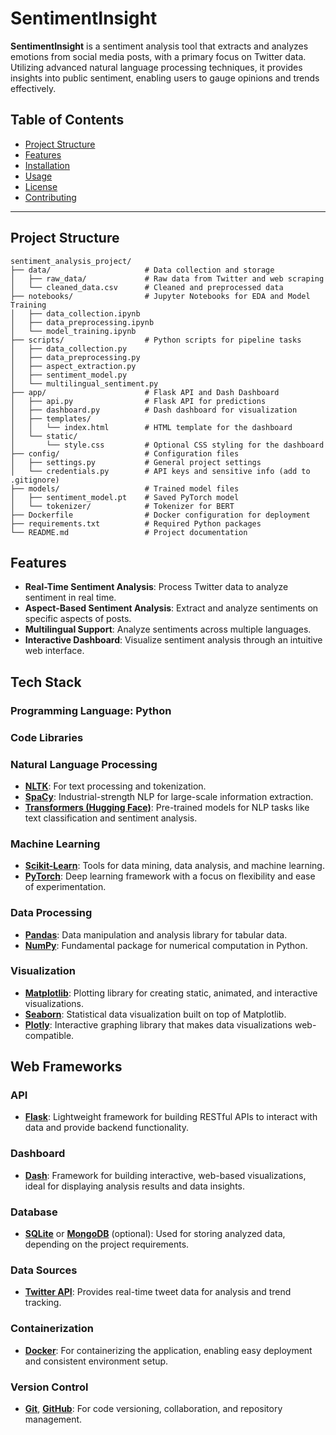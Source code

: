# SentimentInsight

**SentimentInsight** is a sentiment analysis tool that extracts and analyzes emotions from social media posts, with a primary focus on Twitter data. Utilizing advanced natural language processing techniques, it provides insights into public sentiment, enabling users to gauge opinions and trends effectively.

## Table of Contents
- [Project Structure](#project-structure)
- [Features](#features)
- [Installation](#installation)
- [Usage](#usage)
- [License](#license)
- [Contributing](#contributing)

---

## Project Structure

```plaintext
sentiment_analysis_project/
├── data/                     # Data collection and storage
│   ├── raw_data/             # Raw data from Twitter and web scraping
│   └── cleaned_data.csv      # Cleaned and preprocessed data
├── notebooks/                # Jupyter Notebooks for EDA and Model Training
│   ├── data_collection.ipynb
│   ├── data_preprocessing.ipynb
│   └── model_training.ipynb
├── scripts/                  # Python scripts for pipeline tasks
│   ├── data_collection.py
│   ├── data_preprocessing.py
│   ├── aspect_extraction.py
│   ├── sentiment_model.py
│   └── multilingual_sentiment.py
├── app/                      # Flask API and Dash Dashboard
│   ├── api.py                # Flask API for predictions
│   ├── dashboard.py          # Dash dashboard for visualization
│   ├── templates/
│   │   └── index.html        # HTML template for the dashboard
│   └── static/
│       └── style.css         # Optional CSS styling for the dashboard
├── config/                   # Configuration files
│   ├── settings.py           # General project settings
│   └── credentials.py        # API keys and sensitive info (add to .gitignore)
├── models/                   # Trained model files
│   ├── sentiment_model.pt    # Saved PyTorch model
│   └── tokenizer/            # Tokenizer for BERT
├── Dockerfile                # Docker configuration for deployment
├── requirements.txt          # Required Python packages
└── README.md                 # Project documentation
```
## Features
- **Real-Time Sentiment Analysis**: Process Twitter data to analyze sentiment in real time.
- **Aspect-Based Sentiment Analysis**: Extract and analyze sentiments on specific aspects of posts.
- **Multilingual Support**: Analyze sentiments across multiple languages.
- **Interactive Dashboard**: Visualize sentiment analysis through an intuitive web interface.
## Tech Stack
### Programming Language: Python

### Code Libraries

### Natural Language Processing
- **[NLTK](https://www.nltk.org/)**: For text processing and tokenization.
- **[SpaCy](https://spacy.io/)**: Industrial-strength NLP for large-scale information extraction.
- **[Transformers (Hugging Face)](https://huggingface.co/transformers/)**: Pre-trained models for NLP tasks like text classification and sentiment analysis.

### Machine Learning
- **[Scikit-Learn](https://scikit-learn.org/stable/)**: Tools for data mining, data analysis, and machine learning.
- **[PyTorch](https://pytorch.org/)**: Deep learning framework with a focus on flexibility and ease of experimentation.

### Data Processing
- **[Pandas](https://pandas.pydata.org/)**: Data manipulation and analysis library for tabular data.
- **[NumPy](https://numpy.org/)**: Fundamental package for numerical computation in Python.

### Visualization
- **[Matplotlib](https://matplotlib.org/)**: Plotting library for creating static, animated, and interactive visualizations.
- **[Seaborn](https://seaborn.pydata.org/)**: Statistical data visualization built on top of Matplotlib.
- **[Plotly](https://plotly.com/python/)**: Interactive graphing library that makes data visualizations web-compatible.

## Web Frameworks

### API
- **[Flask](https://flask.palletsprojects.com/)**: Lightweight framework for building RESTful APIs to interact with data and provide backend functionality.

### Dashboard
- **[Dash](https://dash.plotly.com/)**: Framework for building interactive, web-based visualizations, ideal for displaying analysis results and data insights.

### Database
- **[SQLite](https://www.sqlite.org/)** or **[MongoDB](https://www.mongodb.com/)** (optional): Used for storing analyzed data, depending on the project requirements.

### Data Sources
- **[Twitter API](https://developer.twitter.com/)**: Provides real-time tweet data for analysis and trend tracking.

### Containerization
- **[Docker](https://www.docker.com/)**: For containerizing the application, enabling easy deployment and consistent environment setup.

### Version Control
- **[Git](https://git-scm.com/)**, **[GitHub](https://github.com/)**: For code versioning, collaboration, and repository management.

